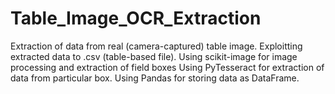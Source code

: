 # Table_Image_OCR_Extraction
 Extraction of data from real (camera-captured) table image. Exploitting extracted data to .csv (table-based file).
 Using scikit-image for image processing and extraction of field boxes
 Using PyTesseract for extraction of data from particular box.
 Using Pandas for storing data as DataFrame.
